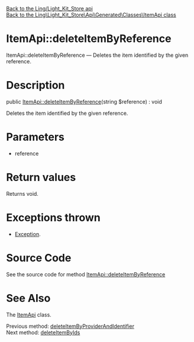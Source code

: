 [Back to the Ling/Light_Kit_Store api](https://github.com/lingtalfi/Light_Kit_Store/blob/master/doc/api/Ling/Light_Kit_Store.md)<br>
[Back to the Ling\Light_Kit_Store\Api\Generated\Classes\ItemApi class](https://github.com/lingtalfi/Light_Kit_Store/blob/master/doc/api/Ling/Light_Kit_Store/Api/Generated/Classes/ItemApi.md)


ItemApi::deleteItemByReference
================



ItemApi::deleteItemByReference — Deletes the item identified by the given reference.




Description
================


public [ItemApi::deleteItemByReference](https://github.com/lingtalfi/Light_Kit_Store/blob/master/doc/api/Ling/Light_Kit_Store/Api/Generated/Classes/ItemApi/deleteItemByReference.md)(string $reference) : void




Deletes the item identified by the given reference.




Parameters
================


- reference

    


Return values
================

Returns void.


Exceptions thrown
================

- [Exception](http://php.net/manual/en/class.exception.php).&nbsp;







Source Code
===========
See the source code for method [ItemApi::deleteItemByReference](https://github.com/lingtalfi/Light_Kit_Store/blob/master/Api/Generated/Classes/ItemApi.php#L464-L470)


See Also
================

The [ItemApi](https://github.com/lingtalfi/Light_Kit_Store/blob/master/doc/api/Ling/Light_Kit_Store/Api/Generated/Classes/ItemApi.md) class.

Previous method: [deleteItemByProviderAndIdentifier](https://github.com/lingtalfi/Light_Kit_Store/blob/master/doc/api/Ling/Light_Kit_Store/Api/Generated/Classes/ItemApi/deleteItemByProviderAndIdentifier.md)<br>Next method: [deleteItemByIds](https://github.com/lingtalfi/Light_Kit_Store/blob/master/doc/api/Ling/Light_Kit_Store/Api/Generated/Classes/ItemApi/deleteItemByIds.md)<br>

